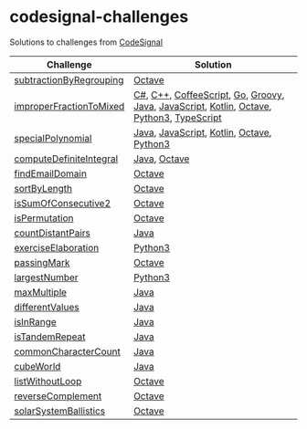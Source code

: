 # codesignal-challenges

Solutions to challenges from [CodeSignal](https://codesignal.com/)

| Challenge | Solution |
| --------- | -------- |
| [subtractionByRegrouping](https://app.codesignal.com/challenge/ivWxCKMTAgW9c79jF) | [Octave](https://github.com/jimmynguyen/codesignal-challenges/tree/master/challenges/subtractionByRegrouping/octave) |
| [improperFractionToMixed](https://app.codesignal.com/challenge/JgRCNpe2zbiqGsp8b) | [C#](https://github.com/jimmynguyen/codesignal-challenges/tree/master/challenges/improperFractionToMixed/c%23), [C++](https://github.com/jimmynguyen/codesignal-challenges/tree/master/challenges/improperFractionToMixed/c%2B%2B), [CoffeeScript](https://github.com/jimmynguyen/codesignal-challenges/tree/master/challenges/improperFractionToMixed/coffeescript), [Go](https://github.com/jimmynguyen/codesignal-challenges/tree/master/challenges/improperFractionToMixed/go), [Groovy](https://github.com/jimmynguyen/codesignal-challenges/tree/master/challenges/improperFractionToMixed/groovy), [Java](https://github.com/jimmynguyen/codesignal-challenges/tree/master/challenges/improperFractionToMixed/java), [JavaScript](https://github.com/jimmynguyen/codesignal-challenges/tree/master/challenges/improperFractionToMixed/js), [Kotlin](https://github.com/jimmynguyen/codesignal-challenges/tree/master/challenges/improperFractionToMixed/kotlin), [Octave](https://github.com/jimmynguyen/codesignal-challenges/tree/master/challenges/improperFractionToMixed/octave), [Python3](https://github.com/jimmynguyen/codesignal-challenges/tree/master/challenges/improperFractionToMixed/python3), [TypeScript](https://github.com/jimmynguyen/codesignal-challenges/tree/master/challenges/improperFractionToMixed/typescript) |
| [specialPolynomial](https://app.codesignal.com/challenge/9EYdtrq7ZytJy6Fy4) | [Java](https://github.com/jimmynguyen/codesignal-challenges/tree/master/challenges/specialPolynomial/java), [JavaScript](https://github.com/jimmynguyen/codesignal-challenges/tree/master/challenges/specialPolynomial/js), [Kotlin](https://github.com/jimmynguyen/codesignal-challenges/tree/master/challenges/specialPolynomial/kotlin), [Octave](https://github.com/jimmynguyen/codesignal-challenges/tree/master/challenges/specialPolynomial/octave), [Python3](https://github.com/jimmynguyen/codesignal-challenges/tree/master/challenges/specialPolynomial/python3) |
| [computeDefiniteIntegral](https://app.codesignal.com/challenge/i7AAfRDur9TybJQ2P) | [Java](https://github.com/jimmynguyen/codesignal-challenges/tree/master/challenges/computeDefiniteIntegral/java), [Octave](https://github.com/jimmynguyen/codesignal-challenges/tree/master/challenges/computeDefiniteIntegral/octave) |
| [findEmailDomain](https://app.codesignal.com/challenge/HHKmRM9PLczxAFFTy) | [Octave](https://github.com/jimmynguyen/codesignal-challenges/tree/master/challenges/findEmailDomain/octave) |
| [sortByLength](https://app.codesignal.com/challenge/Y4m8j4dDxFSxyuDjh) | [Octave](https://github.com/jimmynguyen/codesignal-challenges/tree/master/challenges/sortByLength/octave) |
| [isSumOfConsecutive2](https://app.codesignal.com/challenge/CY2qYcwMqPxp6Rsst) | [Octave](https://github.com/jimmynguyen/codesignal-challenges/tree/master/challenges/isSumOfConsecutive2/octave) |
| [isPermutation](https://app.codesignal.com/challenge/r3f8PoCN4YCn634an) | [Octave](https://github.com/jimmynguyen/codesignal-challenges/tree/master/challenges/isPermutation/octave) |
| [countDistantPairs](https://app.codesignal.com/challenge/Npv4LdeuiEZBbw2JF) | [Java](https://github.com/jimmynguyen/codesignal-challenges/tree/master/challenges/countDistantPairs/java) |
| [exerciseElaboration](https://app.codesignal.com/challenge/Ght3b8yAccvEpNDSc) | [Python3](https://github.com/jimmynguyen/codesignal-challenges/tree/master/challenges/exerciseElaboration/python3) |
| [passingMark](https://app.codesignal.com/challenge/ot8fqNgrJmjQrGwpk) | [Octave](https://github.com/jimmynguyen/codesignal-challenges/tree/master/challenges/passingMark/octave) |
| [largestNumber](https://app.codesignal.com/challenge/voofLc2giXxkixsti) | [Python3](https://github.com/jimmynguyen/codesignal-challenges/tree/master/challenges/largestNumber) |
| [maxMultiple](https://app.codesignal.com/challenge/cksc3cndoKiuZhe6Y) | [Java](https://github.com/jimmynguyen/codesignal-challenges/tree/master/challenges/maxMultiple) |
| [differentValues](https://app.codesignal.com/challenge/mrAXkgwfH5a9HCyuL) | [Java](https://github.com/jimmynguyen/codesignal-challenges/tree/master/challenges/differentValues) |
| [isInRange](https://app.codesignal.com/challenge/Q9irP4hhFKieMPqrn) | [Java](https://github.com/jimmynguyen/codesignal-challenges/tree/master/challenges/isInRange) |
| [isTandemRepeat](https://app.codesignal.com/challenge/b88Cu9b88ymnXxw7h) | [Java](https://github.com/jimmynguyen/codesignal-challenges/tree/master/challenges/isTandemRepeat) |
| [commonCharacterCount](https://app.codesignal.com/challenge/EmRRenvtbS4x5i2ud) | [Java](https://github.com/jimmynguyen/codesignal-challenges/tree/master/challenges/commonCharacterCount)
| [cubeWorld](https://app.codesignal.com/challenge/EmRRenvtbS4x5i2ud) | [Java](https://github.com/jimmynguyen/codesignal-challenges/tree/master/challenges/cubeWorld) |
| [listWithoutLoop](https://app.codesignal.com/challenge/dRQcqkynqvAHHkgtv) | [Octave](https://github.com/jimmynguyen/codesignal-challenges/tree/master/challenges/listWithoutLoop) |
| [reverseComplement](https://app.codesignal.com/challenge/revx6ws9h53DS9KFF) | [Octave](https://github.com/jimmynguyen/codesignal-challenges/tree/master/challenges/reverseComplement) |
| [solarSystemBallistics](https://app.codesignal.com/challenge/7pHPAEfxbJPs8z4GR) | [Octave](https://github.com/jimmynguyen/codesignal-challenges/tree/master/challenges/solarSystemBallistics) |
